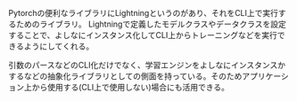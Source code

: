 Pytorchの便利なライブラリにLightningというのがあり、それをCLI上で実行するためのライブラリ。
Lightningで定義したモデルクラスやデータクラスを設定することで、よしなにインスタンス化してCLI上からトレーニングなどを実行できるようにしてくれる。

引数のパースなどのCLI化だけでなく、学習エンジンをよしなにインスタンスかするなどの抽象化ライブラリとしての側面を持っている。そのためアプリケーション上から使用する(CLI上で使用しない)場合にも活用できる。